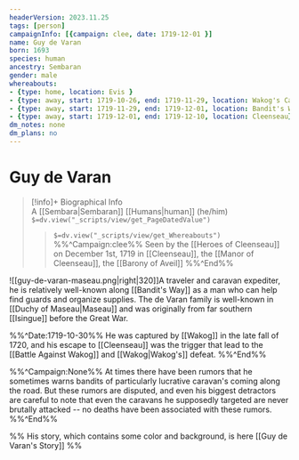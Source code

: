 ```yaml
---
headerVersion: 2023.11.25
tags: [person]
campaignInfo: [{campaign: clee, date: 1719-12-01 }]
name: Guy de Varan
born: 1693
species: human
ancestry: Sembaran
gender: male
whereabouts:
- {type: home, location: Evis }
- {type: away, start: 1719-10-26, end: 1719-11-29, location: Wakog's Camp}
- {type: away, start: 1719-11-29, end: 1719-12-01, location: Bandit's Way}
- {type: away, start: 1719-12-01, end: 1719-12-10, location: Cleenseau}
dm_notes: none
dm_plans: no
---
```

# Guy de Varan
>[!info]+ Biographical Info  
> A [[Sembara|Sembaran]] [[Humans|human]] (he/him)  
> `$=dv.view("_scripts/view/get_PageDatedValue")`  
>> `$=dv.view("_scripts/view/get_Whereabouts")`  
>> %%^Campaign:clee%% Seen by the [[Heroes of Cleenseau]] on December 1st, 1719 in [[Cleenseau]], the [[Manor of Cleenseau]], the [[Barony of Aveil]] %%^End%%

![[guy-de-varan-maseau.png|right|320]]A traveler and caravan expediter, he is relatively well-known along [[Bandit's Way]] as a man who can help find guards and organize supplies. The de Varan family is well-known in [[Duchy of Maseau|Maseau]] and was originally from far southern [[Isingue]] before the Great War. 

%%^Date:1719-10-30%%
He was captured by [[Wakog]] in the late fall of 1720, and his escape to [[Cleenseau]] was the trigger that lead to the [[Battle Against Wakog]] and [[Wakog|Wakog's]] defeat.
%%^End%%

%%^Campaign:None%%
At times there have been rumors that he sometimes warns bandits of particularly lucrative caravan's coming along the road. But these rumors are disputed, and even his biggest detractors are careful to note that even the caravans he supposedly targeted are never brutally attacked -- no deaths have been associated with these rumors.
%%^End%%

%% His story, which contains some color and background, is here [[Guy de Varan's Story]] %%